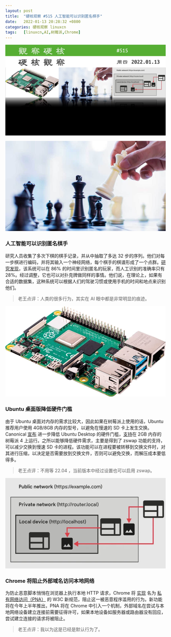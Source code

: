 ```yaml
---
layout: post
title:	"硬核观察 #515 人工智能可以识别匿名棋手"
date:	2022-01-13 20:28:32 +0800 
categories:	硬核观察 linuxcn 
tags:	[linuxcn,AI,树莓派,Chrome]
---
```



![](/Asserts/Images/album/202201/13/202740atpswwtnpc14wwwn.jpg)


![](/Asserts/Images/album/202201/13/202747hmibgmyywgggfgeg.jpg)


### 人工智能可以识别匿名棋手


研究人员收集了多次下棋的棋手记录，并从中抽取了多达 32 步的序列。他们对每一步棋进行编码，并将其输入一个神经网络，每个棋手的棋谱形成了一个点群。[研究发现](https://www.science.org/content/article/ai-unmasks-anonymous-chess-players-posing-privacy-risks)，该系统可以在 86% 的时间里识别匿名的玩家，而人工识别的准确率只有 28%。经过调整，它也可以对扑克牌做同样的事情。他们说，在理论上，如果有合适的数据集，这种系统可以根据人们的驾驶习惯或使用手机的时间和地点来识别他们。



> 
> 老王点评：人类的很多行为，其实在 AI 眼中都是非常明显的痕迹。
> 
> 
> 


![](/Asserts/Images/album/202201/13/202805conkkoh6s56fgahq.jpg)


### Ubuntu 桌面版降低硬件门槛


由于 Ubuntu 桌面对内存的需求比较大，因此如果在树莓派上使用的话，Ubuntu 推荐用户使用 4GB/8GB 内存的型号，以避免在慢速的 SD 卡上发生交换。Canonical [宣布](https://ubuntu.com//blog/how-low-can-you-go-running-ubuntu-desktop-on-a-2gb-raspberry-pi-4) 进一步降低 Ubuntu Desktop 的硬件门槛，[支持](https://www.tomshardware.com/news/raspberry-pi-4-2gb-ubuntu-zswap)在 2GB 内存的树莓派 4 上运行。之所以能够降低硬件需求，主要是得到了 zswap 功能的支持，可以减少交换到慢速 SD 卡的进程。该功能可以在进程要被转移到交换文件时，对其进行压缩，以决定是否需要放到交换文件，否则可以避免交换，而解压成本要低得多。



> 
> 老王点评：不用等 22.04 ，当前版本中经过设置也可以启用 zswap。
> 
> 
> 


![](/Asserts/Images/album/202201/13/202820i1gnygga8c8kaaa1.jpg)


### Chrome 将阻止外部域名访问本地网络


为防止恶意脚本悄悄在浏览器上执行本地 HTTP 请求，Chrome 将 [实现](https://therecord.media/chrome-will-limit-access-to-private-networks-citing-security-reasons/) 名为 [私有网络访问（PNA）](https://wicg.github.io/private-network-access/) 的 W3C 新规范，阻止这一被恶意程序滥用的行为。新功能将在今年上半年推出，PNA 将在 Chrome 中引入一个机制，外部域名在尝试与本地网络设备建立连接前需要征得许可，如果本地设备如服务器或路由器没有回应，尝试建立连接的请求将被阻止。



> 
> 老王点评：我以为这是已经是默认行为了。
> 
> 
>
